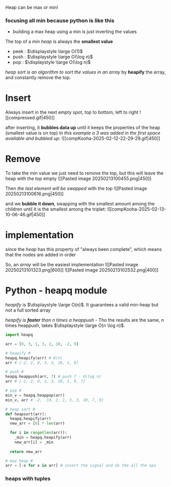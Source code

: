 Heap can be max or min!

### focusing all min because python is like this
- building a max heap using a min is just inverting the values

The top of a *min heap* is always the **smallest value**

- peek : $\displaystyle \large O(1)$ 
- push : $\displaystyle \large O(\log n)$ 
- pop : $\displaystyle \large O(\log n)$ 

*heap sort is an algorithm to sort the values in an array* by **heapify** the array, and constantly remove the top. 
# Insert
Always insert in the next empty spot, top to bottom, left to right
![[compressed.gif|450]]

after inserting, it **bubbles data up** until it keeps the properties of the heap (smallest value is on top)
*In this example a 3 was added in the first space available and bubbled up*:
![[compKooha-2025-02-12-22-29-29.gif|450]]


# Remove
To take the min value we just need to remove the top, but this will leave the heap with the top empty
![[Pasted image 20250213100455.png|450]]

Then *the last element will be swapped* with the top
![[Pasted image 20250213100616.png|450]]

and we **bubble it down**, swapping with the smallest amount among the children until it is the smallest among the triplet:
![[compKooha-2025-02-13-10-06-46.gif|450]]

# implementation
since the *heap* has this property of "always been complete", which means that the nodes are added in order

So, an *array* will be the easiest implementation
![[Pasted image 20250213101323.png|600]]
![[Pasted image 20250213102532.png|400]]

# Python - heapq module
*heapify* is $\displaystyle \large O(n)$. It guarantees a valid min-heap but not a full sorted array

*heapify is **faster** than n times a heappush* - Tho the results are the same, n times heappush, takes $\displaystyle \large O(n \log n)$.

```python
import heapq

arr = [0, 3, 1, 3, 2, 10, -2, 9]

# heapify #
heapq.heapify(arr) # O(n)
arr # [-2, 2, 0, 3, 3, 10, 1, 9]

# push #
heapq.heappush(arr, 7) # push 7 - O(log n)
arr # [-2, 2, 0, 3, 3, 10, 1, 9, 7]

# pop #
min_v = heapq.heappop(arr)
min_v, arr # -2,  [0, 2, 1, 3, 3, 10, 7, 9]

# heap sort #
def heapsort(arr):
  heapq.heapify(arr)
  new_arr = [0] * len(arr)

  for i in range(len(arr)):
    _min = heapq.heapify(arr)
    new_arr[i] = _min
  
  return new_arr

# max heap #
arr = [-x for x in arr] # invert the signal and do the all the ops
```

### heaps with tuples
